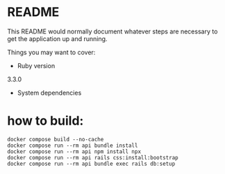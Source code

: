 # README

This README would normally document whatever steps are necessary to get the
application up and running.

Things you may want to cover:

* Ruby version

3.3.0

* System dependencies

# how to build:

```
docker compose build --no-cache
docker compose run --rm api bundle install
docker compose run --rm api npm install npx
docker compose run --rm api rails css:install:bootstrap
docker compose run --rm api bundle exec rails db:setup
```